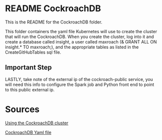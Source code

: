 # README CockroachDB
This is the README for the CockroachDB folder.

This folder containers the yaml file Kubernetes will use to create the cluster that will run the CockroachDB.
When you create the cluster, log into it and create a database called insight, a user called maxroach (& 
GRANT ALL ON insight.* TO maxroach;), and the appropriate tables as listed in the CreateGitHubTables sql 
file. 

## Important Step
LASTLY, take note of the external ip of the cockroach-public service, you will need this info to configure 
the Spark job and Python front end to point to this public external ip. 

# Sources
[Using the CockroachDB cluster](https://www.cockroachlabs.com/blog/running-cockroachdb-on-kubernetes/)

[CockroachDB Yaml file](https://github.com/kubernetes/examples/blob/master/staging/cockroachdb/cockroachdb-statefulset.yaml)
